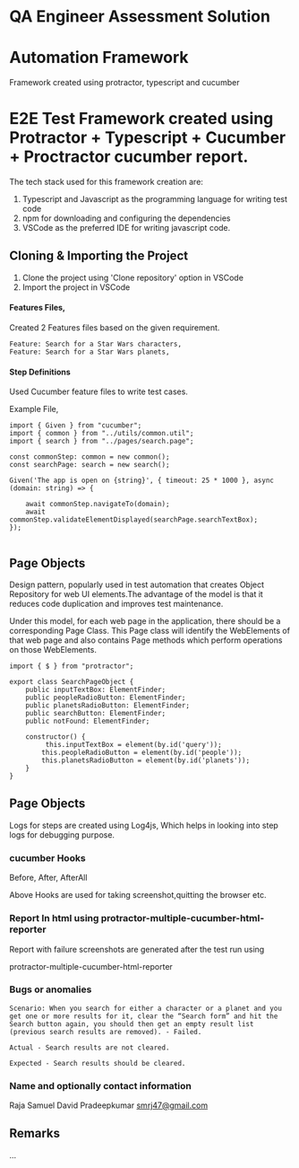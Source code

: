 # QA Engineer Assessment Solution
# Automation Framework
Framework created using protractor, typescript and cucumber

# E2E Test Framework created using Protractor + Typescript + Cucumber + Proctractor cucumber report.

The tech stack used for this framework creation are:

1. Typescript and Javascript as the programming language for writing test code
2. npm for downloading and configuring the dependencies
4. VSCode as the preferred IDE for writing javascript code.

## Cloning & Importing the Project
1. Clone the project using 'Clone repository' option in VSCode
2. Import the project in VSCode

#### Features Files,

Created 2 Features files based on the given requirement.

```
Feature: Search for a Star Wars characters,
Feature: Search for a Star Wars planets,

```

#### Step Definitions

Used Cucumber feature files to write test cases. 

Example File,
```
import { Given } from "cucumber";
import { common } from "../utils/common.util";
import { search } from "../pages/search.page";

const commonStep: common = new common();
const searchPage: search = new search();

Given('The app is open on {string}', { timeout: 25 * 1000 }, async (domain: string) => {

    await commonStep.navigateTo(domain);
    await commonStep.validateElementDisplayed(searchPage.searchTextBox);
});


```

## Page Objects

Design pattern, popularly used in test automation that creates Object Repository for web UI elements.The advantage of the model is that it reduces code duplication and improves test maintenance.

Under this model, for each web page in the application, there should be a corresponding Page Class. 
This Page class will identify the WebElements of that web page and also contains Page methods which perform operations on those WebElements.

```
import { $ } from "protractor";

export class SearchPageObject {
    public inputTextBox: ElementFinder;
    public peopleRadioButton: ElementFinder;
    public planetsRadioButton: ElementFinder;
    public searchButton: ElementFinder;
    public notFound: ElementFinder;

    constructor() {
         this.inputTextBox = element(by.id('query'));
        this.peopleRadioButton = element(by.id('people'));
        this.planetsRadioButton = element(by.id('planets'));
    }
}

```

## Page Objects

Logs for steps are created using Log4js, Which helps in looking into step logs for debugging purpose.

### cucumber Hooks

Before, After, AfterAll

Above Hooks are used for taking screenshot,quitting the browser etc.

### Report In html using protractor-multiple-cucumber-html-reporter

Report with failure screenshots are generated after the test run using 

protractor-multiple-cucumber-html-reporter

### Bugs or anomalies

````
Scenario: When you search for either a character or a planet and you get one or more results for it, clear the “Search form” and hit the Search button again, you should then get an empty result list (previous search results are removed). - Failed.

Actual - Search results are not cleared.

Expected - Search results should be cleared.

````

### Name and optionally contact information

Raja Samuel David Pradeepkumar
smrj47@gmail.com


## Remarks 

...
